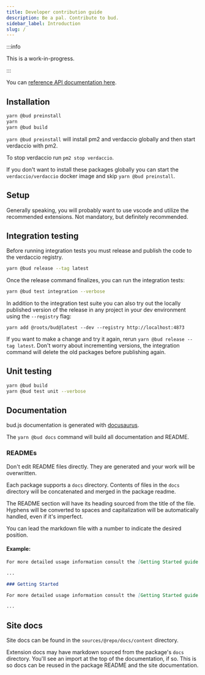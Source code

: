 ```yaml
---
title: Developer contribution guide
description: Be a pal. Contribute to bud.
sidebar_label: Introduction
slug: /
---
```


:::info

This is a work-in-progress.

:::

You can [reference API documentation here](https://bud.js.org/dev/api/).

## Installation

```sh
yarn @bud preinstall
yarn
yarn @bud build
```

`yarn @bud preinstall` will install pm2 and verdaccio globally and then start verdaccio with pm2.

To stop verdaccio run `pm2 stop verdaccio`.

If you don't want to install these packages globally you can start the `verdaccio/verdaccio` docker image and skip `yarn @bud preinstall`.

## Setup

Generally speaking, you will probably want to use vscode and utilize the recommended extensions. Not mandatory, but definitely recommended.

## Integration testing

Before running integration tests you must release and publish the code to the verdaccio registry.

```sh
yarn @bud release --tag latest
```

Once the release command finalizes, you can run the integration tests:

```sh
yarn @bud test integration --verbose
```

In addition to the integration test suite you can also try out the locally published version of the release in any project in your dev environment using the `--registry` flag:

```
yarn add @roots/bud@latest --dev --registry http://localhost:4873
```

If you want to make a change and try it again, rerun `yarn @bud release --tag latest`. Don't worry about incrementing versions, the integration command will delete the old packages before publishing again.

## Unit testing

```sh
yarn @bud build
yarn @bud test unit --verbose
```

## Documentation

bud.js documentation is generated with [docusaurus](https://docusaurus.io/).

The `yarn @bud docs` command will build all documentation and README.

### READMEs

Don't edit README files directly. They are generated and your work will be overwritten.

Each package supports a `docs` directory. Contents of files in the `docs` directory will be concatenated and merged in the package readme.

The README section will have its heading sourced from the title of the file. Hyphens will be converted to spaces and capitalization will be automatically handled, even if it's imperfect.

You can lead the markdown file with a number to indicate the desired position.

#### Example:

```md title="./sources/@roots/bud/docs/01-getting-started.md"
For more detailed usage information consult the [Getting Started guide on bud.js.org](https://bud.js.org/guides/getting-started)
```

```md title="./sources/@roots/bud/README.md"
...

### Getting Started

For more detailed usage information consult the [Getting Started guide on bud.js.org](https://bud.js.org/guides/getting-started)

...
```

## Site docs

Site docs can be found in the `sources/@repo/docs/content` directory.

Extension docs may have markdown sourced from the package's `docs` directory. You'll see an import at the top of the documentation, if so. This is so docs can be reused in the package README and the site documentation.
